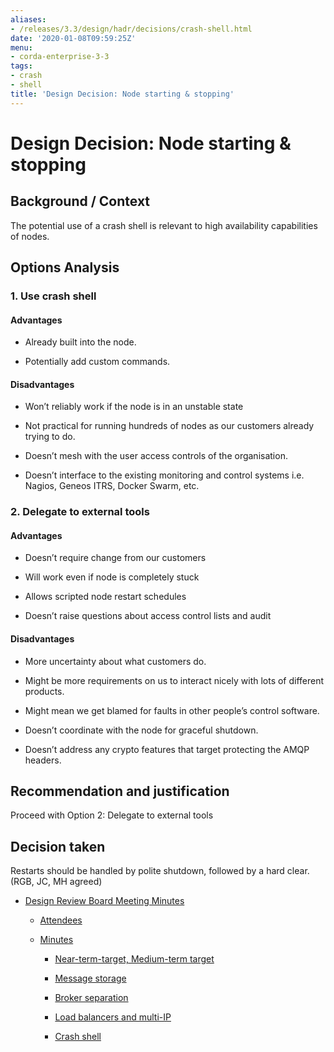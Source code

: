 ```yaml
---
aliases:
- /releases/3.3/design/hadr/decisions/crash-shell.html
date: '2020-01-08T09:59:25Z'
menu:
- corda-enterprise-3-3
tags:
- crash
- shell
title: 'Design Decision: Node starting & stopping'
---
```



# Design Decision: Node starting & stopping


## Background / Context

The potential use of a crash shell is relevant to high availability capabilities of nodes.


## Options Analysis


### 1. Use crash shell


#### Advantages


* Already built into the node.


* Potentially add custom commands.



#### Disadvantages


* Won’t reliably work if the node is in an unstable state


* Not practical for running hundreds of nodes as our customers already trying to do.


* Doesn’t mesh with the user access controls of the organisation.


* Doesn’t interface to the existing monitoring and control systems i.e. Nagios, Geneos ITRS, Docker Swarm, etc.



### 2. Delegate to external tools


#### Advantages


* Doesn’t require change from our customers


* Will work even if node is completely stuck


* Allows scripted node restart schedules


* Doesn’t raise questions about access control lists and audit



#### Disadvantages


* More uncertainty about what customers do.


* Might be more requirements on us to interact nicely with lots of different products.


* Might mean we get blamed for faults in other people’s control software.


* Doesn’t coordinate with the node for graceful shutdown.


* Doesn’t address any crypto features that target protecting the AMQP headers.



## Recommendation and justification

Proceed with Option 2: Delegate to external tools


## Decision taken

Restarts should be handled by polite shutdown, followed by a hard clear. (RGB, JC, MH agreed)


* [Design Review Board Meeting Minutes](drb-meeting-20171116.md)
    * [Attendees](drb-meeting-20171116.md#attendees)

    * [Minutes](drb-meeting-20171116.md#minutes)
        * [Near-term-target, Medium-term target](drb-meeting-20171116.md#near-term-target-medium-term-target)

        * [Message storage](drb-meeting-20171116.md#id1)

        * [Broker separation](drb-meeting-20171116.md#id2)

        * [Load balancers and multi-IP](drb-meeting-20171116.md#id3)

        * [Crash shell](drb-meeting-20171116.md#id4)





